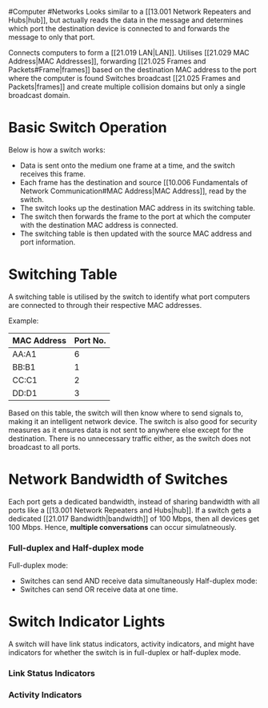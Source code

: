 #Computer #Networks 
Looks similar to a [[13.001 Network Repeaters and Hubs|hub]], but actually reads the data in the message and determines which port the destination device is connected to and forwards the message to only that port.

Connects computers to form a [[21.019 LAN|LAN]].
Utilises [[21.029 MAC Address|MAC Addresses]], forwarding [[21.025 Frames and Packets#Frame|frames]] based on the destination MAC address to the port where the computer is found
Switches broadcast [[21.025 Frames and Packets|frames]] and create multiple collision domains but only a single broadcast domain.
# Basic Switch Operation
Below is how a switch works:
- Data is sent onto the medium one frame at a time, and the switch receives this frame.
- Each frame has the destination and source [[10.006 Fundamentals of Network Communication#MAC Address|MAC Address]], read by the switch.
- The switch looks up the destination MAC address in its switching table.
- The switch then forwards the frame to the port at which the computer with the destination MAC address is connected.
- The switching table is then updated with the source MAC address and port information.

# Switching Table
A switching table is utilised by the switch to identify what port computers are connected to through their respective MAC addresses.

Example:

| MAC Address | Port No. |
| ----------- | -------- |
| AA:A1       | 6        |
| BB:B1       | 1        |
| CC:C1       | 2        |
| DD:D1       | 3        |
Based on this table, the switch will then know where to send signals to, making it an intelligent network device.
The switch is also good for security measures as it ensures data is not sent to anywhere else except for the destination.
There is no unnecessary traffic either, as the switch does not broadcast to all ports.

# Network Bandwidth of Switches
Each port gets a dedicated bandwidth, instead of sharing bandwidth with all ports like a [[13.001 Network Repeaters and Hubs|hub]].
If a switch gets a dedicated [[21.017 Bandwidth|bandwidth]] of 100 Mbps, then all devices get 100 Mbps.
Hence, **multiple conversations** can occur simulatneously.

### Full-duplex and Half-duplex mode
Full-duplex mode:
- Switches can send AND receive data simultaneously
Half-duplex mode:
- Switches can send OR receive data at one time.

# Switch Indicator Lights
A switch will have link status indicators, activity indicators, and might have indicators for whether the switch is in full-duplex or half-duplex mode.

### Link Status Indicators

### Activity Indicators